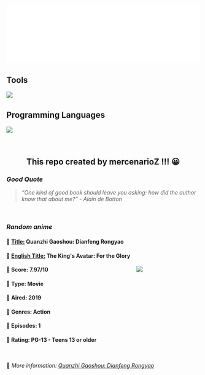 
<img src="svg/nai.svg" />

<p>
  <h2>Tools</h2>
  <a href="https://skillicons.dev">
    <img src="https://skillicons.dev/icons?i=git,bash,vim,ubuntu,tensorflow,pytorch,docker,raspberrypi" />
  </a>

  <br />

  <h2>Programming Languages</h2>

  <a href="https://skillicons.dev">
    <img src="https://skillicons.dev/icons?i=python,c,cpp" />
  </a>
</p>

<br />

<h2 align="center">This repo created by mercenarioZ !!! 😀</h2>
<h3><i>Good Quote</i></h3>

<blockquote>
<i>
“One kind of good book should leave you asking: how did the author know that about me?” - Alain de Botton
</i>
</blockquote>

<br />

<h3><i>Random anime</i></h3>

<h4>
  <strong>🥭 <u>Title:</u></strong> Quanzhi Gaoshou: Dianfeng Rongyao
</h4>

<h4>🌿 <u>English Title:</u> The King's Avatar: For the Glory</h4>

<img align="right" width="165" src=https://cdn.myanimelist.net/images/anime/1960/102480.jpg />

<h4>🌱 Score: 7.97/10</h4>

<h4>🌲 Type: Movie</h4>

<h4>🌴 Aired: 2019</h4>

<h4>🌵 Genres: Action</h4>

<h4>🥑 Episodes: 1</h4>

<h4>🍏 Rating: PG-13 - Teens 13 or older</h4>

<br />

🍂 *More information: [Quanzhi Gaoshou: Dianfeng Rongyao](https://myanimelist.net/anime/40080/Quanzhi_Gaoshou__Dianfeng_Rongyao)*
    
